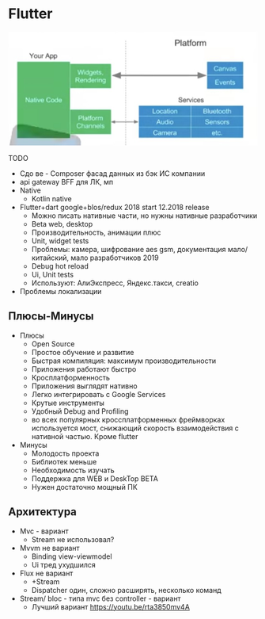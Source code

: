 # Flutter

![Alt text](../../img/technology/mobile/flutter.jpg)

TODO

- Сдо ве - Composer фасад данных из бэк ИС компании
- api gateway BFF для ЛК, мп
- Native
  - Kotlin native
- Flutter+dart google+blos/redux 2018 start 12.2018 release
  - Можно писать нативные части, но нужны нативные разработчики
  - Beta web, desktop
  - Производительность, анимации плюс
  - Unit, widget tests
  - Проблемы: камера, шифрование aes gsm, документация мало/китайский, мало разработчиков 2019
  - Debug hot reload
  - Ui, Unit tests
  - Используют: АлиЭкспресс, Яндекс.такси, creatio
- Проблемы локализации

## Плюсы-Минусы

- Плюсы
  - Open Source
  - Простое обучение и развитие
  - Быстрая компиляция: максимум производительности
  - Приложения работают быстро
  - Кросплатформенность
  - Приложения выглядят нативно
  - Легко интегрировать с Google Services
  - Крутые инструменты
  - Удобный Debug and Profiling
  - во всех популярных кроссплатформенных фреймворках используется мост, снижающий скорость взаимодействия с нативной частью. Кроме flutter
- Минусы
  - Молодость проекта
  - Библиотек меньше
  - Необходимость изучать
  - Поддержка для WEB и DeskTop BETA
  - Нужен достаточно мощный ПК

## Архитектура

- Mvc - вариант
  - Stream не использовал?
- Mvvm не вариант
  - Binding view-viewmodel
  - Ui тред ухудшился
- Flux не вариант
  - +Stream
  - Dispatcher один, сложно расширять, несколько команд
- Stream/ bloc - типа mvc без controller - вариант
  - Лучший вариант https://youtu.be/rta3850mv4A